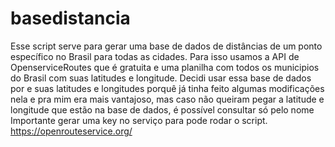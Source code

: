 # basedistancia
Esse script serve para gerar uma base de dados de distâncias de um ponto específico no Brasil para todas as cidades.  Para isso usamos a API de OpenserviceRoutes que é gratuita e uma planilha com todos os municipios do Brasil com suas latitudes e longitude. Decidi usar essa base de dados por e suas latitudes e longitudes porquê já tinha feito algumas modificações nela e pra mim era mais vantajoso, mas caso não queiram pegar a latitude e longitude que estão na base de dados, é possível consultar só pelo nome  Importante gerar uma key no serviço para pode rodar o script. https://openrouteservice.org/
